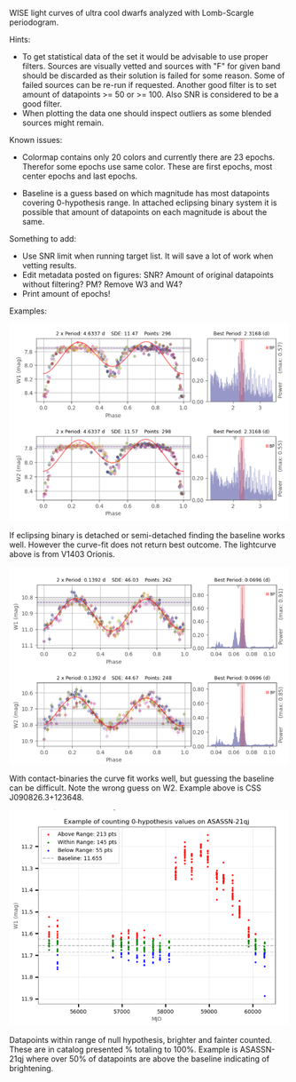 WISE light curves of ultra cool dwarfs analyzed with Lomb-Scargle periodogram.

Hints:
- To get statistical data of the set it would be advisable to use proper filters. Sources are visually vetted and sources with "F" for given band should be discarded as their solution is failed for some reason. Some of failed sources can be re-run if requested. Another good filter is to set amount of datapoints >= 50 or >= 100. Also SNR is considered to be a good filter.
- When plotting the data one should inspect outliers as some blended sources might remain. 

Known issues:
- Colormap contains only 20 colors and currently there are 23 epochs. Therefor some epochs use same color. These are first epochs, most center epochs and last epochs.

- Baseline is a guess based on which magnitude has most datapoints covering 0-hypothesis range. In attached eclipsing binary system it is possible that amount of datapoints on each magnitude is about the same. 

Something to add:
- Use SNR limit when running target list. It will save a lot of work when vetting results.
- Edit metadata posted on figures: SNR? Amount of original datapoints without filtering? PM? Remove W3 and W4?
- Print amount of epochs!

Examples:

![V1403_Orionis](https://github.com/ASainio/WISE-Light-Curves/blob/main/example_images/V1403_Orionis.png)

If eclipsing binary is detached or semi-detached finding the baseline works well. However the curve-fit does not return best outcome. The lightcurve above is from V1403 Orionis.

![CSS J090826.3+123648](https://github.com/ASainio/WISE-Light-Curves/blob/main/example_images/CSS%20J090826.3%2B123648.png)

With contact-binaries the curve fit works well, but guessing the baseline can be difficult. Note the wrong guess on W2.
Example above is CSS J090826.3+123648. 

![Alt text](https://github.com/ASainio/WISE-Light-Curves/blob/main/null-hyph.png)

Datapoints within range of null hypothesis, brighter and fainter counted. These are in catalog presented % totaling to 100%. Example is ASASSN-21qj where over 50% of datapoints are above the baseline indicating of brightening.









